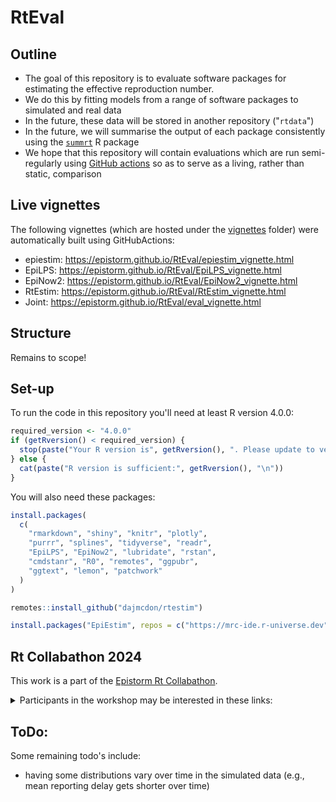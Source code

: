 # RtEval

## Outline

* The goal of this repository is to evaluate software packages for estimating the effective reproduction number.
* We do this by fitting models from a range of software packages to simulated and real data
* In the future, these data will be stored in another repository ("`rtdata`")
* In the future, we will summarise the output of each package consistently using the [`summrt`](https://github.com/EpiForeSITE/summrt) R package
* We hope that this repository will contain evaluations which are run semi-regularly using [GitHub actions](https://docs.github.com/en/actions) so as to serve as a living, rather than static, comparison

## Live vignettes

The following vignettes (which are hosted under the [vignettes](vignettes) folder) were automatically built using GitHubActions:

- epiestim: <https://epistorm.github.io/RtEval/epiestim_vignette.html>
- EpiLPS: <https://epistorm.github.io/RtEval/EpiLPS_vignette.html>
- EpiNow2: <https://epistorm.github.io/RtEval/EpiNow2_vignette.html>
- RtEstim: <https://epistorm.github.io/RtEval/RtEstim_vignette.html>
- Joint: <https://epistorm.github.io/RtEval/eval_vignette.html>

## Structure

Remains to scope!

## Set-up

To run the code in this repository you'll need at least R version 4.0.0:

```r
required_version <- "4.0.0"
if (getRversion() < required_version) {
  stop(paste("Your R version is", getRversion(), ". Please update to version", required_version, "or higher."))
} else {
  cat(paste("R version is sufficient:", getRversion(), "\n"))
}
```

You will also need these packages:

```r
install.packages(
  c(
    "rmarkdown", "shiny", "knitr", "plotly",
    "purrr", "splines", "tidyverse", "readr",
    "EpiLPS", "EpiNow2", "lubridate", "rstan",
    "cmdstanr", "R0", "remotes", "ggpubr",
    "ggtext", "lemon", "patchwork"
  )
)

remotes::install_github("dajmcdon/rtestim")

install.packages("EpiEstim", repos = c("https://mrc-ide.r-universe.dev", "https://cloud.r-project.org"))
```

## Rt Collabathon 2024

This work is a part of the [Epistorm Rt Collabathon](https://www.epistorm.org/collabathon2024).

<details>
  <summary>Participants in the workshop may be interested in these links:</summary>

* [Folder](https://drive.google.com/drive/u/1/folders/1_lisRVP_FA5-gtz8zENxp6w6YDEKtXCm)
* [Developer/Implementor](https://docs.google.com/presentation/d/1ByTkzhI2t_2KcS-55ySd3TeVHUMyiln42DxMmJ0KAbg/edit#slide=id.g3047e1edbf3_0_0)
* [User/Evaluator](https://docs.google.com/presentation/d/1yjTKHkPsqzm8Gkqo-h_gAlxmGWh1EALgbcxQD4Bdsps/edit#slide=id.p)
* [Decision Maker](https://docs.google.com/presentation/d/1tCqI534oVKZItKZAoXjhsge81GmVOZx51pd5JKZ8oxI/edit#slide=id.p)
* [Workshop slides](https://docs.google.com/presentation/d/1mMpiTd7DUJr-_YpjISa9u-2vcSEz7xP9/edit#slide=id.p1)
* [Join the Slack workspace](https://join.slack.com/t/epicollabathon2024/shared_invite/zt-2r1oytrvr-omdMDJVzWOnW1faACxLeDQ)
* [Synthetic GLEAM data from Jessica Davis, Ph.D](https://github.com/epistorm/rt-collabathon-2024)  

</details>

## ToDo:

Some remaining todo's include:

* having some distributions vary over time in the simulated data (e.g., mean reporting delay gets shorter over time)
